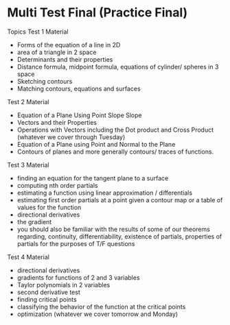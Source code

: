 # Multi Test Final (Practice Final)

Topics
Test 1 Material
- Forms of the equation of a line in 2D
- area of a triangle in 2 space
- Determinants and their properties
- Distance formula, midpoint formula, equations of cylinder/ spheres in 3 space
- Sketching contours
- Matching contours, equations and surfaces

Test 2 Material
- Equation of a Plane Using Point Slope Slope
- Vectors and their Properties
- Operations with Vectors including the Dot product and Cross Product (whatever we cover through Tuesday)
- Equation of a Plane using Point and Normal to the Plane
- Contours of planes and more generally contours/ traces of functions.

Test 3 Material
- finding an equation for the tangent plane to a surface
- computing nth order partials
- estimating a function using linear approximation / differentials
- estimating first order partials at a point given a contour map or a table of values for the function
- directional derivatives
- the gradient
- you should also be familiar with the results of some of our theorems regarding, continuity, differentiability, existence of partials, properties of partials for the purposes of T/F questions


Test 4 Material
- directional derivatives
- gradients for functions of 2 and 3 variables
- Taylor polynomials in 2 variables
- second derivative test
- finding critical points
- classifying the behavior of the function at the critical points
- optimization (whatever we cover tomorrow and Monday)
  